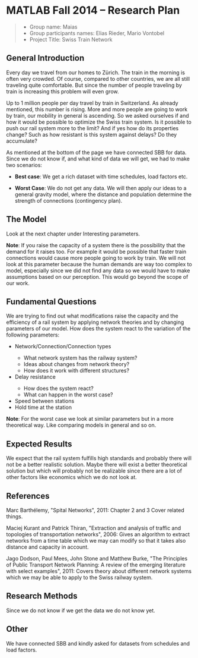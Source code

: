 ﻿ # MATLAB Fall 2014 – Research Plan


> * Group name: Maias
> * Group participants names: Elias Rieder, Mario Vontobel
> * Project Title: Swiss Train Network

## General Introduction

Every day we travel from our homes to Zürich. The train in the morning is often very crowded.
Of course, compared to other countries, we are all still traveling quite comfortable. 
But since the number of people traveling by train is increasing this problem will even grow.


Up to 1 million people per day travel by train in Switzerland. As already mentioned, this number is rising.
More and more people are going to work by train, our mobility in general is ascending.
So we asked ourselves if and how it would be possible to optimize the Swiss train system.
Is it possible to push our rail system more to the limit? And if yes how do its properties change?
Such as how resistant is this system against delays? Do they accumulate?




As mentioned at the bottom of the page we have connected SBB for data. 
Since we do not know if, and what kind of data we will get, we had to make two scenarios: 

* <b>Best case</b>: We get a rich dataset with time schedules, load factors etc.

* <b>Worst Case</b>: We do not get any data. We will then apply our ideas to a general gravity model, 
where the distance and population determine the strength of connections (contingency plan).





## The Model

Look at the next chapter under Interesting parameters.


<b>Note</b>: If you raise the capacity of a system there is the possibility that the demand for it raises too. 
For example it would be possible that faster train connections would cause more people going to work by train.
We will not look at this parameter because the human demands are way too complex to model,
especially since we did not find any data so we would have to make assumptions based on our perception.
This would go beyond the scope of our work.



## Fundamental Questions



We are trying to find out what modifications raise the capacity and 
the efficiency of a rail system by applying network theories and by changing parameters of our model.
How does the system react to the variation of the following parameters:

<ul>
<li>Network/Connection/Connection types </li> 
<ul> 
<li>What network system has the railway system?  </li> 
<li>Ideas about changes from network theory?  </li> 
<li>How does it work with different structures? </li> 
</ul>

<li> Delay resistance </li>
<ul>
<li>How does the system react? </li> 
<li>What can happen in the worst case? </li> 
</ul>

<li> Speed between stations</li>
<li> Hold time at the station </li>


</ul>

   
<b>Note</b>: For the worst case we look at similar parameters but in a more theoretical way. Like comparing models in general and so on.





## Expected Results

We expect that the rail system fulfills high standards and probably there will not be a better realistic solution. 
Maybe there will exist a better theoretical solution but which will probably not be realizable 
since there are a lot of other factors like economics which we do not look at.


## References 


Marc Barthélemy, "Spital Networks", 2011:
Chapter 2 and 3 Cover related things.



Maciej Kurant and Patrick Thiran, "Extraction and analysis of traffic and topologies of transportation networks", 2006:
Gives an algorithm to extract networks from a time table which we may can modify so that it takes also distance and capacity in account.



Jago Dodson, Paul Mees, John Stone and Matthew Burke, "The Principles of Public Transport Network Planning: A review of the emerging literature with select examples", 2011:
Covers theory about different network systems which we may be able to apply to the Swiss railway system.




## Research Methods

Since we do not know if we get the data we do not know yet.

## Other

We have connected SBB and kindly asked for datasets from schedules and load factors.